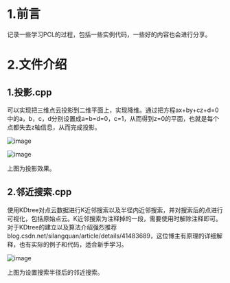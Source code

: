 # 

# 1.前言

记录一些学习PCL的过程，包括一些实例代码，一些好的内容也会进行分享。

# 2.文件介绍

## 1.投影.cpp

可以实现把三维点云投影到二维平面上，实现降维。通过把方程ax+by+cz+d=0中的a，b，c，d分别设置成a=b=d=0，c=1，从而得到z=0的平面，也就是每个点都失去z轴信息，从而完成投影。

![image](https://github.com/Mrfangfang-hub/PCL-/assets/56708235/19e42222-aa84-4a70-b2b5-f8af8d5db35e)

![image](https://github.com/Mrfangfang-hub/PCL-/assets/56708235/5f5718ee-75cb-4dc3-8aaf-b087e55e624a)

上图为投影效果。

## 2.邻近搜索.cpp
使用KDtree对点云数据进行K近邻搜索以及半径内近邻搜索，并对搜索后的点进行可视化，包括原始点云。K近邻搜索为注释掉的一段，需要使用时解除注释即可。对于KDtree的建立以及算法介绍强烈推荐blog.csdn.net/silangquan/article/details/41483689，这位博主有原理的详细解释，也有实际的例子和代码，适合新手学习。

![image](https://github.com/user-attachments/assets/63a19e78-090b-4e43-8f59-741b6c9aea78)

上图为设置搜索半径后的邻近搜索。
